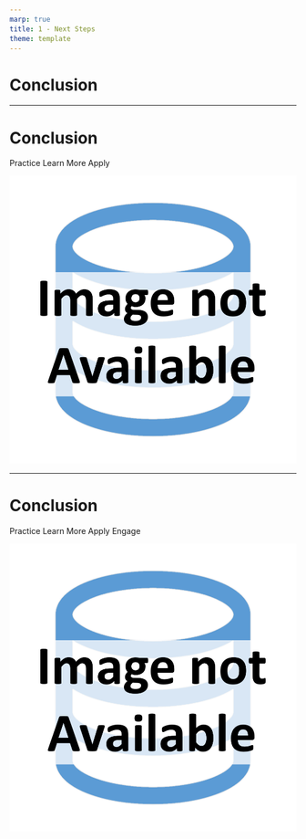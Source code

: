 ```yaml
---
marp: true
title: 1 - Next Steps
theme: template
---
```


<!-- _class: title-only -->

# Conclusion

---

<!-- _class: title-two-content-left-center -->

# Conclusion

Practice
Learn More
Apply

![image An icon of a circle with two arrows pointing in opposite directions in the center of the circle and two smaller circles on the outside of the first circle, in a minimalist style](images/placeholder.png)


---

<!-- _class: title-two-content-left-center -->

# Conclusion

Practice
Learn More
Apply
Engage

![image An icon of a circle with two arrows pointing in opposite directions in the center of the circle and two smaller circles on the outside of the first circle, in a minimalist style](images/placeholder.png)


